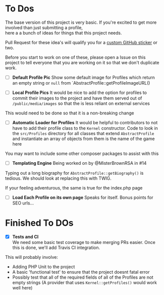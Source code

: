 # To Dos

The base version of this project is very basic. If you're excited to get more involved than just submitting a profile,  
here a a bunch of ideas for things that this project needs.

Pull Request for these idea's will qualify you for a [custom GitHub sticker](https://github.myshopify.com/products/octodex-sticker-packs)
or two.

Before you start to work on one of these, please open a Issue on this project to tell everyone that you are working on it
so that we don't duplicate work.

- [ ] **Default Profile Pic**
Show some default image for Profiles which return an empty string or `null` from `AbstractProfile::getProfileImageURL()
   
- [ ] **Local Profile Pics**
It would be nice to add the option for profiles to commit their images to the project and have them served out of
`/public/media/images` so that the is less reliant on external services

This would need to be done so that it is a non-breaking change

- [ ] **Automatic Loader for Profiles**
It would be helpful to contributors to not have to add their profile class to the `Kernel` constructor. Code to look in
the `src/Profiles` directory for all classes that extend `AbstractProfile` and instantiate an array of objects from them
is the name of the game here

You may want to include some other composer packages to assist with this

- [ ] **Templating Engine** 
Being worked on by @MisterBrownRSA in #14 

Typing out a long biography for `AbstractProfile::getBiography()` is tedious. We should look at replacing this with TWIG.

If your feeling adventurous, the same is true for the index.php page

- [ ] **Load Each Profile on its own page**
Speaks for itself. Bonus points for SEO urls...

# Finished To DOs

- [x] **Tests and CI**  
We need some basic test coverage to make merging PRs easier. Once this is done, we'll add Travis CI integration.

This will probably involve:
 
 * Adding PHP Unit to the project
 * A basic 'functional test' to ensure that the project doesnt fatal error
 * Possibly test that all of the required fields of all of the Profiles are not empty strings (A provider that uses `Kernel::getProfiles()`
   would work well here)